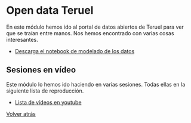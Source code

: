 # Open data Teruel

En este módulo hemos ido al portal de datos abiertos de Teruel para ver que se
traían entre manos. Nos hemos encontrado con varias cosas interesantes.

- [Descarga el notebook de modelado de los datos][data-modeling]

## Sesiones en vídeo

Este módulo lo hemos ido haciendo en varias sesiones. Todas ellas en la siguiente
lista de reproducción.

- [Lista de vídeos en youtube][youtube-playlist]

[Volver atrás](../.)

<!-- LINKS -->

[data-modeling]:format-entities.ipynb
[youtube-playlist]:https://www.youtube.com/playlist?list=PLZh1qmaTeQ-qsyn-3Mrww47GH6OXpwwri
